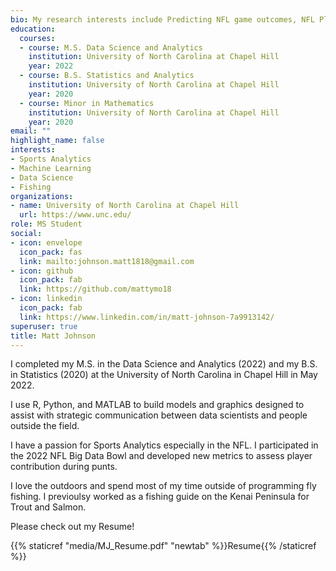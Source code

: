 ```yaml
---
bio: My research interests include Predicting NFL game outcomes, NFL Player Analysis, and EPL Player Analysis.
education:
  courses:
  - course: M.S. Data Science and Analytics
    institution: University of North Carolina at Chapel Hill
    year: 2022
  - course: B.S. Statistics and Analytics
    institution: University of North Carolina at Chapel Hill
    year: 2020
  - course: Minor in Mathematics
    institution: University of North Carolina at Chapel Hill
    year: 2020
email: ""
highlight_name: false
interests:
- Sports Analytics
- Machine Learning
- Data Science
- Fishing
organizations:
- name: University of North Carolina at Chapel Hill
  url: https://www.unc.edu/
role: MS Student
social:
- icon: envelope
  icon_pack: fas
  link: mailto:johnson.matt1818@gmail.com
- icon: github
  icon_pack: fab
  link: https://github.com/mattymo18
- icon: linkedin
  icon_pack: fab
  link: https://www.linkedin.com/in/matt-johnson-7a9913142/
superuser: true
title: Matt Johnson
---
```


I completed my M.S. in the Data Science and Analytics (2022) and my B.S. in Statistics (2020) at the University of North Carolina in Chapel Hill in May 2022.

I use R, Python, and MATLAB to build models and graphics designed to assist with strategic communication between data scientists and people outside the field. 

I have a passion for Sports Analytics especially in the NFL. I participated in the 2022 NFL Big Data Bowl and developed new metrics to assess player contribution during punts. 

I love the outdoors and spend most of my time outside of programming fly fishing. I previoulsy worked as a fishing guide on the Kenai Peninsula for Trout and Salmon. 

Please check out my Resume!

{{% staticref "media/MJ_Resume.pdf" "newtab" %}}Resume{{% /staticref %}}
